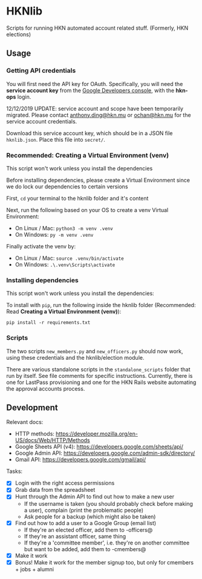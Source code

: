 HKNlib
=========

Scripts for running HKN automated account related stuff. (Formerly, HKN elections)

## Usage

### Getting API credentials

You will first need the API key for OAuth. Specifically, you will need the
**service account key** from the [Google Developers console](https://console.developers.google.com/),
with the **hkn-ops** login.

12/12/2019 UPDATE: service account and scope have been temporarily migrated. Please contact
anthony.ding@hkn.mu or ochan@hkn.mu for the service account credentials.

Download this service account key, which should be in a JSON file `hknlib.json`.
Place this file into `secret/`.

### Recommended: Creating a Virtual Environment (venv)

This script won't work unless you install the dependencies

Before installing dependencies, please create a Virtual Environment since we do lock our dependencies to certain versions

First, `cd` your terminal to the hknlib folder and it's content

Next, run the following based on your OS to create a venv Virtual Environment:
* On Linux / Mac: `python3 -m venv .venv`
* On Windows: `py -m venv .venv`

Finally activate the venv by:
* On Linux / Mac: `source .venv/bin/activate`
* On Windows: `.\.venv\Scripts\activate`

### Installing dependencies

This script won't work unless you install the dependencies:

To install with `pip`, run the following inside the hknlib folder (Recommended: Read **Creating a Virtual Environment (venv)**):
```
pip install -r requirements.txt
```

### Scripts

The two scripts `new_members.py` and `new_officers.py` should now work, using these credentials and the hknlib/election module.

There are various standalone scripts in the `standalone_scripts` folder that run by itself. See file comments for specific instructions. Currently, there is one for LastPass provisioning and one for the HKN Rails website automating the approval accounts process.

## Development

Relevant docs:
- HTTP methods: https://developer.mozilla.org/en-US/docs/Web/HTTP/Methods
- Google Sheets API (v4): https://developers.google.com/sheets/api/
- Google Admin API: https://developers.google.com/admin-sdk/directory/
- Gmail API: https://developers.google.com/gmail/api/

Tasks:

- [x] Login with the right access permissions
- [x] Grab data from the spreadsheet
- [x] Hunt through the Admin API to find out how to make a new user
  - If the username is taken (you should probably check before making a user), complain (print the problematic people)
  - Ask people for a backup (which might also be taken)
- [x] Find out how to add a user to a Google Group (email list)
  - If they're an elected officer, add them to <comm>-officers@
  - If they're an assistant officer, same thing
  - If they're a 'committee member', i.e. they're on another committee but want to be added, add them to <comm>-cmembers@
- [x] Make it work
- [x] Bonus! Make it work for the member signup too, but only for cmembers + jobs + alumni
